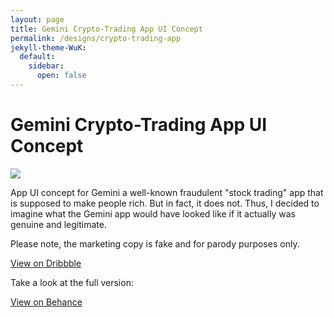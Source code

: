 ```yaml
---
layout: page
title: Gemini Crypto-Trading App UI Concept
permalink: /designs/crypto-trading-app
jekyll-theme-WuK:
  default:
    sidebar:
      open: false
---
```


Gemini Crypto-Trading App UI Concept
====================================

[![](https://cdn.dribbble.com/userupload/10711378/file/original-753b6cba1cbabb0c2c054a4a2608e987.png?resize=752x)](https://cdn.dribbble.com/userupload/10711378/file/original-753b6cba1cbabb0c2c054a4a2608e987.png?resize=752x)

App UI concept for Gemini a well-known fraudulent "stock trading" app that is supposed to make people rich. But in fact, it does not. Thus, I decided to imagine what the Gemini app would have looked like if it actually was genuine and legitimate.

Please note, the marketing copy is fake and for parody purposes only.

[View on Dribbble](https://dribbble.com/shots/22801509-Gemini-Crypto-Trading-App-UI-Concept)

Take a look at the full version:

[View on Behance](https://www.behance.net/gallery/182076919/Crypto-App-Concept)
